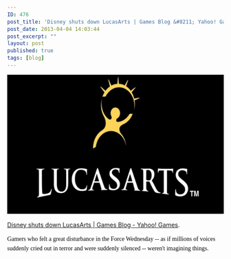```yaml
---
ID: 476
post_title: 'Disney shuts down LucasArts | Games Blog &#8211; Yahoo! Games'
post_date: 2013-04-04 14:03:44
post_excerpt: ""
layout: post
published: true
tags: [blog]
---
```

<p style="text-align: center;"><a href="http://games.yahoo.com/blogs/plugged-in/disney-shuts-down-lucasarts-194516133.html"><img src='/uploads/2013/04/lucasarts-top640.jpg' alt='' /></a></p>
<a href="http://games.yahoo.com/blogs/plugged-in/disney-shuts-down-lucasarts-194516133.html">Disney shuts down LucasArts | Games Blog - Yahoo! Games</a>.

<span style="color: #000000; font-family: Georgia, Times, 'Times New Roman', serif; line-height: 22.453125px; background-color: #ffffff;">Gamers who felt a great disturbance in the Force Wednesday -- as if millions of voices suddenly cried out in terror and were suddenly silenced -- weren't imagining things.</span>
